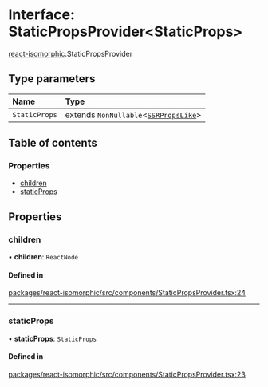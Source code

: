 # Interface: StaticPropsProvider<StaticProps\>

[react-isomorphic](../modules/react_isomorphic.md).StaticPropsProvider

## Type parameters

| Name | Type |
| :------ | :------ |
| `StaticProps` | extends `NonNullable`<[`SSRPropsLike`](../modules/react_isomorphic.md#ssrpropslike)\> |

## Table of contents

### Properties

- [children](react_isomorphic.StaticPropsProvider.md#children)
- [staticProps](react_isomorphic.StaticPropsProvider.md#staticprops)

## Properties

### children

• **children**: `ReactNode`

#### Defined in

[packages/react-isomorphic/src/components/StaticPropsProvider.tsx:24](https://github.com/nirrius/keywork/blob/361509a/packages/react-isomorphic/src/components/StaticPropsProvider.tsx#L24)

___

### staticProps

• **staticProps**: `StaticProps`

#### Defined in

[packages/react-isomorphic/src/components/StaticPropsProvider.tsx:23](https://github.com/nirrius/keywork/blob/361509a/packages/react-isomorphic/src/components/StaticPropsProvider.tsx#L23)
